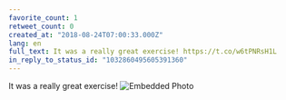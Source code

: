 ```yaml
---
favorite_count: 1
retweet_count: 0
created_at: "2018-08-24T07:00:33.000Z"
lang: en
full_text: It was a really great exercise! https://t.co/w6tPNRsH1L
in_reply_to_status_id: "1032860495605391360"
---
```


It was a really great exercise!
![Embedded Photo](https://twitter-media-coderbyheart.s3.eu-north-1.amazonaws.com/1032885356612526080-DlWLuRQXcAAHtJl.jpg)
